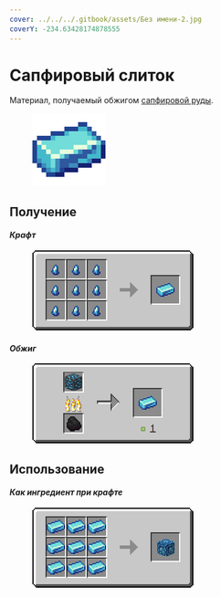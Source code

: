 ```yaml
---
cover: ../../../.gitbook/assets/Без имени-2.jpg
coverY: -234.63428174878555
---
```


# Сапфировый слиток

Материал, получаемый обжигом [сапфировой руды](../../rudy/sapfirovaya-ruda.md).

<figure><img src="../../../.gitbook/assets/Новый проект (5).png" alt=""><figcaption></figcaption></figure>

## Получение

#### _Крафт_



<figure><img src="../../../.gitbook/assets/Новый проект.png" alt=""><figcaption></figcaption></figure>

#### _Обжиг_

<figure><img src="../../../.gitbook/assets/blue_ore_ingot_result.gif" alt=""><figcaption></figcaption></figure>

## Использование

#### _Как ингредиент при крафте_

<figure><img src="../../../.gitbook/assets/blue_ore_block_result-x1.png" alt=""><figcaption></figcaption></figure>

